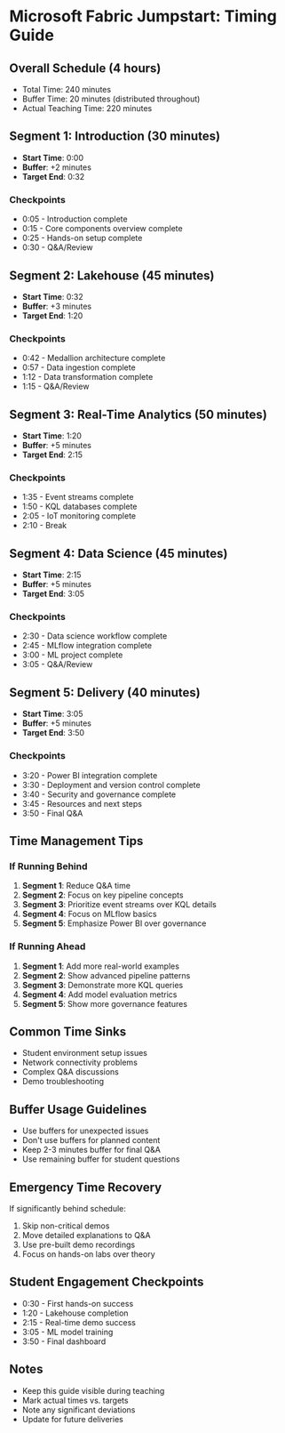 # Microsoft Fabric Jumpstart: Timing Guide

## Overall Schedule (4 hours)
- Total Time: 240 minutes
- Buffer Time: 20 minutes (distributed throughout)
- Actual Teaching Time: 220 minutes

## Segment 1: Introduction (30 minutes)
- **Start Time**: 0:00
- **Buffer**: +2 minutes
- **Target End**: 0:32

### Checkpoints
- 0:05 - Introduction complete
- 0:15 - Core components overview complete
- 0:25 - Hands-on setup complete
- 0:30 - Q&A/Review

## Segment 2: Lakehouse (45 minutes)
- **Start Time**: 0:32
- **Buffer**: +3 minutes
- **Target End**: 1:20

### Checkpoints
- 0:42 - Medallion architecture complete
- 0:57 - Data ingestion complete
- 1:12 - Data transformation complete
- 1:15 - Q&A/Review

## Segment 3: Real-Time Analytics (50 minutes)
- **Start Time**: 1:20
- **Buffer**: +5 minutes
- **Target End**: 2:15

### Checkpoints
- 1:35 - Event streams complete
- 1:50 - KQL databases complete
- 2:05 - IoT monitoring complete
- 2:10 - Break

## Segment 4: Data Science (45 minutes)
- **Start Time**: 2:15
- **Buffer**: +5 minutes
- **Target End**: 3:05

### Checkpoints
- 2:30 - Data science workflow complete
- 2:45 - MLflow integration complete
- 3:00 - ML project complete
- 3:05 - Q&A/Review

## Segment 5: Delivery (40 minutes)
- **Start Time**: 3:05
- **Buffer**: +5 minutes
- **Target End**: 3:50

### Checkpoints
- 3:20 - Power BI integration complete
- 3:30 - Deployment and version control complete
- 3:40 - Security and governance complete
- 3:45 - Resources and next steps
- 3:50 - Final Q&A

## Time Management Tips

### If Running Behind
1. **Segment 1**: Reduce Q&A time
2. **Segment 2**: Focus on key pipeline concepts
3. **Segment 3**: Prioritize event streams over KQL details
4. **Segment 4**: Focus on MLflow basics
5. **Segment 5**: Emphasize Power BI over governance

### If Running Ahead
1. **Segment 1**: Add more real-world examples
2. **Segment 2**: Show advanced pipeline patterns
3. **Segment 3**: Demonstrate more KQL queries
4. **Segment 4**: Add model evaluation metrics
5. **Segment 5**: Show more governance features

## Common Time Sinks
- Student environment setup issues
- Network connectivity problems
- Complex Q&A discussions
- Demo troubleshooting

## Buffer Usage Guidelines
- Use buffers for unexpected issues
- Don't use buffers for planned content
- Keep 2-3 minutes buffer for final Q&A
- Use remaining buffer for student questions

## Emergency Time Recovery
If significantly behind schedule:
1. Skip non-critical demos
2. Move detailed explanations to Q&A
3. Use pre-built demo recordings
4. Focus on hands-on labs over theory

## Student Engagement Checkpoints
- 0:30 - First hands-on success
- 1:20 - Lakehouse completion
- 2:15 - Real-time demo success
- 3:05 - ML model training
- 3:50 - Final dashboard

## Notes
- Keep this guide visible during teaching
- Mark actual times vs. targets
- Note any significant deviations
- Update for future deliveries 